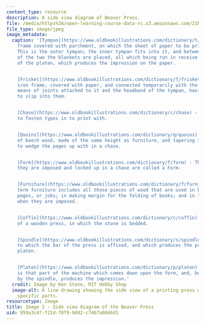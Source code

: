```yaml
---
content_type: resource
description: A side view diagram of Beaver Press.
file: /media/https%3A/open-learning-course-data-rc.s3.amazonaws.com/21h-343j-making-books-the-renaissance-and-today-spring-2016/959a3c47f21d78f99d42c7467a08d4d1_Image2.jpg
file_type: image/jpeg
image_metadata:
  caption: '[Tympan](https://www.oldbookillustrations.com/dictionary/t/tympan) - A
    frame covered with parchment, on which the sheet of paper to be printed is placed.
    This is the outer tympan; the inner tympan fits into it, and between the parchments
    of the two the blankets are placed, all which being run in receive the pressure
    of the platen, which produces the impression on the paper.


    [Frisket](https://www.oldbookillustrations.com/dictionary/f/frisket) - A thin
    iron frame, covered with paper, and connected temporarily with the tympan, by
    means of joints attached to it and the headband of the tympan, having iron pins
    to slip into them.


    [Chase](https://www.oldbookillustrations.com/dictionary/c/chase) - An iron frame
    to fasten types in to print with.


    [Quoins](https://www.oldbookillustrations.com/dictionary/q/quoins) - Short pieces
    of beech wood, made of the same height as furniture, and tapering in their width,
    to wedge the pages up with in a chase.


    [Form](https://www.oldbookillustrations.com/dictionary/f/form) - The pages when
    they are imposed and locked up in a chase are called a Form.


    [Furniture](https://www.oldbookillustrations.com/dictionary/f/furniture) - The
    term furniture includes all those pieces of wood that are used in branching out
    pages, or jobs; in making margin for the folding of books; and in locking up forms
    when they are imposed.


    [Coffin](https://www.oldbookillustrations.com/dictionary/c/coffin) - That part
    of a wooden press, in which the stone is bedded.


    [Spindle](https://www.oldbookillustrations.com/dictionary/s/spindle) - The screw
    to which the bar of the press is affixed, and which produces the pressure on the
    platen.


    [Platen](https://www.oldbookillustrations.com/dictionary/p/platen) - The platen
    is that part of the machine which comes down upon the form, and, being acted upon
    by the spindle, produces the impression.'
  credit: Image by Ken Stone, MIT Hobby Shop
  image-alt: A line drawing showing the side view of a printing press with words identifying
    specific parts.
resourcetype: Image
title: Image 2 - Side view diagram of the Beaver Press
uid: 959a3c47-f21d-78f9-9d42-c7467a08d4d1
---
```


